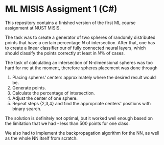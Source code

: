 # ML MISIS Assigment 1 (C#)
This repository contains a finished version of the first ML course assignment at NUST MISIS.

The task was to create a generator of two spheres of randomly distributed points that have a certain percentage _N_ of 
intersection.
After that, one has to create a linear classifier our of fully connected neural layers, which should classify the points 
correctly at least in _N_% of cases.

The task of calculating an intersection of N-dimensional spheres was too hard for me at the moment, therefore spheres placement 
was done through

1. Placing spheres' centers approximately where the desired result would be.  
2. Generate points.  
3. Calculate the percentage of intersection.  
4. Adjust the center of one sphere.  
5. Repeat steps {2,3,4} and find the appropriate centers' positions with binary search.  

The solution is definitely not optimal, but it worked well enough based on the limitation that we had - less than 500 points 
for one class.

We also had to implement the backpropagation algorithm for the NN, as well as the whole NN itself from scratch.
